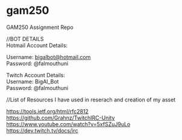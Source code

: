 # gam250
GAM250 Assignment Repo  


//BOT DETAILS  
Hotmail Account Details:  

Username: bigalbot@hotmail.com    
Password: @falmouthuni  

Twitch Account Details:  
Username: BigAl_Bot  
Password: @falmouthuni   


//List of Resources I have used in reserach and creation of my asset   

https://tools.ietf.org/html/rfc2812  
https://github.com/Grahnz/TwitchIRC-Unity  
https://www.youtube.com/watch?v=5xfSZuJ9uLo  
https://dev.twitch.tv/docs/irc  
